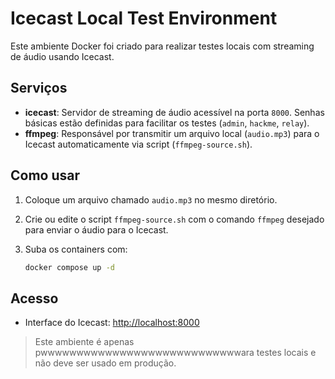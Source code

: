 # Icecast Local Test Environment

Este ambiente Docker foi criado para realizar testes locais com streaming de áudio usando Icecast.

## Serviços

- **icecast**: Servidor de streaming de áudio acessível na porta `8000`. Senhas básicas estão definidas para facilitar os testes (`admin`, `hackme`, `relay`).
- **ffmpeg**: Responsável por transmitir um arquivo local (`audio.mp3`) para o Icecast automaticamente via script (`ffmpeg-source.sh`).

## Como usar

1. Coloque um arquivo chamado `audio.mp3` no mesmo diretório.

2. Crie ou edite o script `ffmpeg-source.sh` com o comando `ffmpeg` desejado para enviar o áudio para o Icecast.

3. Suba os containers com:

    ```bash
    docker compose up -d
    ````

## Acesso

* Interface do Icecast: [http://localhost:8000](http://localhost:8000)

> Este ambiente é apenas pwwwwwwwwwwwwwwwwwwwwwwwwwwwwara testes locais e não deve ser usado em produção.